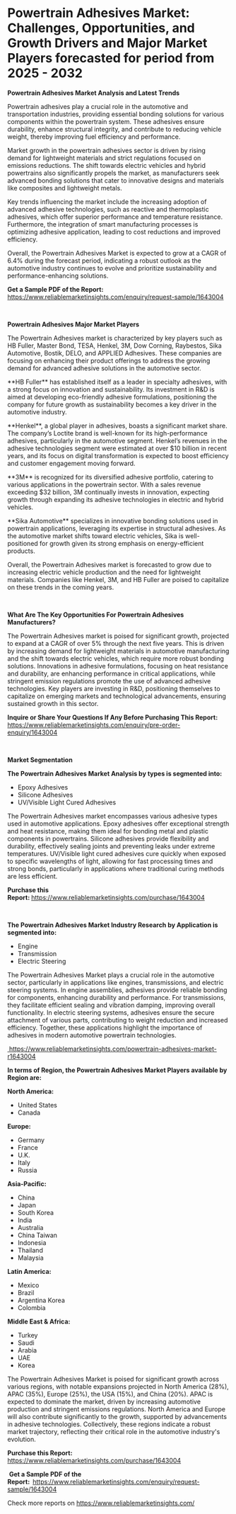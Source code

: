 <p><h1>Powertrain Adhesives Market: Challenges, Opportunities, and Growth Drivers and Major Market Players forecasted for period from 2025 - 2032</h1></p><p><strong>Powertrain Adhesives Market Analysis and Latest Trends</strong></p>
<p><p>Powertrain adhesives play a crucial role in the automotive and transportation industries, providing essential bonding solutions for various components within the powertrain system. These adhesives ensure durability, enhance structural integrity, and contribute to reducing vehicle weight, thereby improving fuel efficiency and performance. </p><p>Market growth in the powertrain adhesives sector is driven by rising demand for lightweight materials and strict regulations focused on emissions reductions. The shift towards electric vehicles and hybrid powertrains also significantly propels the market, as manufacturers seek advanced bonding solutions that cater to innovative designs and materials like composites and lightweight metals.</p><p>Key trends influencing the market include the increasing adoption of advanced adhesive technologies, such as reactive and thermoplastic adhesives, which offer superior performance and temperature resistance. Furthermore, the integration of smart manufacturing processes is optimizing adhesive application, leading to cost reductions and improved efficiency.</p><p>Overall, the Powertrain Adhesives Market is expected to grow at a CAGR of 6.4% during the forecast period, indicating a robust outlook as the automotive industry continues to evolve and prioritize sustainability and performance-enhancing solutions.</p></p>
<p><strong>Get a Sample PDF of the Report:&nbsp;</strong> <a href="https://www.reliablemarketinsights.com/enquiry/request-sample/1643004?utm_campaign=2951&utm_medium=2&utm_source=Github&utm_content=ia&utm_term=28032025&utm_id=powertrain-adhesives">https://www.reliablemarketinsights.com/enquiry/request-sample/1643004</a></p>
<p>&nbsp;</p>
<p><strong>Powertrain Adhesives Major Market Players</strong></p>
<p><p>The Powertrain Adhesives market is characterized by key players such as HB Fuller, Master Bond, TESA, Henkel, 3M, Dow Corning, Raybestos, Sika Automotive, Bostik, DELO, and APPLIED Adhesives. These companies are focusing on enhancing their product offerings to address the growing demand for advanced adhesive solutions in the automotive sector.</p><p>**HB Fuller** has established itself as a leader in specialty adhesives, with a strong focus on innovation and sustainability. Its investment in R&D is aimed at developing eco-friendly adhesive formulations, positioning the company for future growth as sustainability becomes a key driver in the automotive industry.</p><p>**Henkel**, a global player in adhesives, boasts a significant market share. The company’s Loctite brand is well-known for its high-performance adhesives, particularly in the automotive segment. Henkel’s revenues in the adhesive technologies segment were estimated at over $10 billion in recent years, and its focus on digital transformation is expected to boost efficiency and customer engagement moving forward.</p><p>**3M** is recognized for its diversified adhesive portfolio, catering to various applications in the powertrain sector. With a sales revenue exceeding $32 billion, 3M continually invests in innovation, expecting growth through expanding its adhesive technologies in electric and hybrid vehicles.</p><p>**Sika Automotive** specializes in innovative bonding solutions used in powertrain applications, leveraging its expertise in structural adhesives. As the automotive market shifts toward electric vehicles, Sika is well-positioned for growth given its strong emphasis on energy-efficient products.</p><p>Overall, the Powertrain Adhesives market is forecasted to grow due to increasing electric vehicle production and the need for lightweight materials. Companies like Henkel, 3M, and HB Fuller are poised to capitalize on these trends in the coming years.</p></p>
<p>&nbsp;</p>
<p><strong>What Are The Key Opportunities For Powertrain Adhesives Manufacturers?</strong></p>
<p><p>The Powertrain Adhesives market is poised for significant growth, projected to expand at a CAGR of over 5% through the next five years. This is driven by increasing demand for lightweight materials in automotive manufacturing and the shift towards electric vehicles, which require more robust bonding solutions. Innovations in adhesive formulations, focusing on heat resistance and durability, are enhancing performance in critical applications, while stringent emission regulations promote the use of advanced adhesive technologies. Key players are investing in R&D, positioning themselves to capitalize on emerging markets and technological advancements, ensuring sustained growth in this sector.</p></p>
<p><strong>Inquire or Share Your Questions If Any Before Purchasing This Report:</strong> <a href="https://www.reliablemarketinsights.com/enquiry/pre-order-enquiry/1643004?utm_campaign=2951&utm_medium=2&utm_source=Github&utm_content=ia&utm_term=28032025&utm_id=powertrain-adhesives">https://www.reliablemarketinsights.com/enquiry/pre-order-enquiry/1643004</a></p>
<p>&nbsp;</p>
<p><strong>Market Segmentation</strong></p>
<p><strong>The Powertrain Adhesives Market Analysis by types is segmented into:</strong></p>
<p><ul><li>Epoxy Adhesives</li><li>Silicone Adhesives</li><li>UV/Visible Light Cured Adhesives</li></ul></p>
<p><p>The Powertrain Adhesives market encompasses various adhesive types used in automotive applications. Epoxy adhesives offer exceptional strength and heat resistance, making them ideal for bonding metal and plastic components in powertrains. Silicone adhesives provide flexibility and durability, effectively sealing joints and preventing leaks under extreme temperatures. UV/Visible light cured adhesives cure quickly when exposed to specific wavelengths of light, allowing for fast processing times and strong bonds, particularly in applications where traditional curing methods are less efficient.</p></p>
<p><strong>Purchase this Report:&nbsp;</strong><a href="https://www.reliablemarketinsights.com/purchase/1643004?utm_campaign=2951&utm_medium=2&utm_source=Github&utm_content=ia&utm_term=28032025&utm_id=powertrain-adhesives">https://www.reliablemarketinsights.com/purchase/1643004</a></p>
<p>&nbsp;</p>
<p><strong>The Powertrain Adhesives Market Industry Research by Application is segmented into:</strong></p>
<p><ul><li>Engine</li><li>Transmission</li><li>Electric Steering</li></ul></p>
<p><p>The Powertrain Adhesives Market plays a crucial role in the automotive sector, particularly in applications like engines, transmissions, and electric steering systems. In engine assemblies, adhesives provide reliable bonding for components, enhancing durability and performance. For transmissions, they facilitate efficient sealing and vibration damping, improving overall functionality. In electric steering systems, adhesives ensure the secure attachment of various parts, contributing to weight reduction and increased efficiency. Together, these applications highlight the importance of adhesives in modern automotive powertrain technologies.</p></p>
<p><a href="https://www.reliablemarketinsights.com/powertrain-adhesives-market-r1643004?utm_campaign=2951&utm_medium=2&utm_source=Github&utm_content=ia&utm_term=28032025&utm_id=powertrain-adhesives">&nbsp;https://www.reliablemarketinsights.com/powertrain-adhesives-market-r1643004</a></p>
<p><strong>In terms of Region, the Powertrain Adhesives Market Players available by Region are:</strong></p>
<p>
    <p> <strong> North America: </strong>
        <ul>
            <li>United States</li>
            <li>Canada</li>
        </ul>
        </p> 
    <p> <strong> Europe: </strong>
        <ul>
            <li>Germany</li>
            <li>France</li>
            <li>U.K.</li>
            <li>Italy</li>
            <li>Russia</li>
        </ul>
        </p> 
    <p> <strong> Asia-Pacific: </strong>
        <ul>
            <li>China</li>
            <li>Japan</li>
            <li>South Korea</li>
            <li>India</li>
            <li>Australia</li>
            <li>China Taiwan</li>
            <li>Indonesia</li>
            <li>Thailand</li>
            <li>Malaysia</li>
        </ul>
        </p> 
    <p> <strong> Latin America: </strong>
        <ul>
            <li>Mexico</li>
            <li>Brazil</li>
            <li>Argentina Korea</li>
            <li>Colombia</li>
        </ul>
        </p> 
    <p> <strong> Middle East & Africa: </strong>
        <ul>
            <li>Turkey</li>
            <li>Saudi</li>
            <li>Arabia</li>
            <li>UAE</li>
            <li>Korea</li>
        </ul>
    </p>
    </p>
<p><p>The Powertrain Adhesives Market is poised for significant growth across various regions, with notable expansions projected in North America (28%), APAC (35%), Europe (25%), the USA (15%), and China (20%). APAC is expected to dominate the market, driven by increasing automotive production and stringent emissions regulations. North America and Europe will also contribute significantly to the growth, supported by advancements in adhesive technologies. Collectively, these regions indicate a robust market trajectory, reflecting their critical role in the automotive industry's evolution.</p></p>
<p><strong>Purchase this Report: </strong><a href="https://www.reliablemarketinsights.com/purchase/1643004?utm_campaign=2951&utm_medium=2&utm_source=Github&utm_content=ia&utm_term=28032025&utm_id=powertrain-adhesives">https://www.reliablemarketinsights.com/purchase/1643004</a></p>
<p>&nbsp;<strong>Get a Sample PDF of the Report:&nbsp;&nbsp;</strong><a href="https://www.reliablemarketinsights.com/enquiry/request-sample/1643004?utm_campaign=2951&utm_medium=2&utm_source=Github&utm_content=ia&utm_term=28032025&utm_id=powertrain-adhesives">https://www.reliablemarketinsights.com/enquiry/request-sample/1643004</a></p>
<p><strong></strong></p>
<p>Check more reports on <a href="https://www.reliablemarketinsights.com/?utm_campaign=2951&utm_medium=2&utm_source=Github&utm_content=ia&utm_term=28032025&utm_id=powertrain-adhesives">https://www.reliablemarketinsights.com/</a></p>